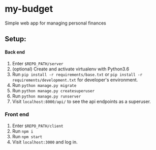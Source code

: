 # my-budget
Simple web app for managing personal finances

## Setup:
#### Back end
1. Enter `$REPO_PATH/server`
2. (optional) Create and activate virtualenv with Python3.6
3. Run `pip install -r requirements/base.txt`
   or `pip install -r requirements/development.txt` for developer's environment.
4. Run `python manage.py migrate`
5. Run `python manage.py createsuperuser`
6. Run `python manage.py runserver`
7. Visit `localhost:8000/api/` to see the api endpoints as a superuser.

### Front end
1. Enter `$REPO_PATH/client`
2. Run `npm i`
3. Run `npm start`
4. Visit `localhost:3000` and log in.
